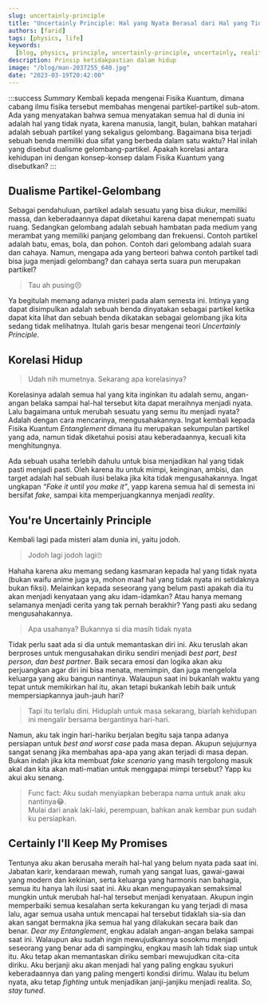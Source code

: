 ```yaml
---
slug: uncertainly-principle
title: "Uncertainly Principle: Hal yang Nyata Berasal dari Hal yang Tidak Nyata"
authors: [farid]
tags: [physics, life]
keywords:
  [blog, physics, principle, uncertainly-principle, uncertainly, reality, love]
description: Prinsip ketidakpastian dalam hidup
image: "/blog/man-2037255_640.jpg"
date: "2023-03-19T20:42:00"
---
```


:::success _Summary_
Kembali kepada mengenai Fisika Kuantum, dimana cabang ilmu fisika tersebut membahas mengenai partikel-partikel sub-atom. Ada yang
menyatakan bahwa semua menyatakan semua hal di dunia ini adalah hal yang tidak nyata, karena manusia, langit, bulan, bahkan matahari adalah
sebuah partikel yang sekaligus gelombang. Bagaimana bisa terjadi sebuah benda memiliki dua sifat yang berbeda dalam satu waktu? Hal inilah
yang disebut dualisme gelombang-partikel. Apakah korelasi antara kehidupan ini dengan konsep-konsep dalam Fisika Kuantum yang disebutkan?
:::

<!--truncate-->

## Dualisme Partikel-Gelombang

Sebagai pendahuluan, partikel adalah sesuatu yang bisa diukur, memiliki massa, dan keberadaannya dapat diketahui karena dapat menempati
suatu ruang. Sedangkan gelombang adalah sebuah hambatan pada medium yang merambat yang memiliki panjang gelombang dan frekuensi. Contoh
partikel adalah batu, emas, bola, dan pohon. Contoh dari gelombang adalah suara dan cahaya. Namun, mengapa ada yang berteori bahwa contoh
partikel tadi bisa juga menjadi gelombang? dan cahaya serta suara pun merupakan partikel?

> Tau ah pusing😣

Ya begitulah memang adanya misteri pada alam semesta ini. Intinya yang dapat disimpulkan adalah sebuah benda dinyatakan sebagai partikel
ketika dapat kita lihat dan sebuah benda dikatakan sebagai gelombang jika kita sedang tidak melihatnya. Itulah garis besar mengenai teori
_Uncertainly Principle_.

## Korelasi Hidup

> Udah nih mumetnya. Sekarang apa korelasinya?

Korelasinya adalah semua hal yang kita inginkan itu adalah semu, angan-angan belaka sampai hal-hal tersebut kita dapat meraihnya menjadi
nyata. Lalu bagaimana untuk merubah sesuatu yang semu itu menjadi nyata? Adalah dengan cara mencarinya, mengusahakannya.
Ingat kembali kepada Fisika Kuantum _Entanglement_ dimana itu merupakan sekumpulan partikel yang ada, namun tidak diketahui posisi atau
keberadaannya, kecuali kita menghitungnya.

Ada sebuah usaha terlebih dahulu untuk bisa menjadikan hal yang tidak pasti menjadi pasti. Oleh karena itu untuk mimpi, keinginan, ambisi,
dan target adalah hal sebuah ilusi belaka jika kita tidak mengusahakannya. Ingat ungkapan _“Fake it until you make it”_, yapp karena semua
hal di semesta ini bersifat _fake_, sampai kita memperjuangkannya menjadi _reality_.

## You're Uncertainly Principle

Kembali lagi pada misteri alam dunia ini, yaitu jodoh.

> Jodoh lagi jodoh lagi🙄

Hahaha karena aku memang sedang kasmaran kepada hal yang tidak nyata (bukan waifu anime juga ya, mohon maaf hal yang tidak nyata ini
setidaknya bukan fiksi). Melainkan kepada seseorang yang belum pasti apakah dia itu akan menjadi kenyataan yang aku idam-idamkan?
Atau hanya memang selamanya menjadi cerita yang tak pernah berakhir? Yang pasti aku sedang mengusahakannya.

> Apa usahanya? Bukannya si dia masih tidak nyata

Tidak perlu saat ada si dia untuk memantaskan diri ini. Aku teruslah akan berproses untuk mengusahakan diriku sendiri menjadi _best part_,
_best person, dan best partner_. Baik secara emosi dan logika akan aku perjuangkan agar diri ini bisa menata, memimpin, dan juga
mengelola keluarga yang aku bangun nantinya. Walaupun saat ini bukanlah waktu yang tepat untuk memikirkan hal itu, akan tetapi bukankah
lebih baik untuk mempersiapkannya jauh-jauh hari?

> Tapi itu terlalu dini. Hiduplah untuk masa sekarang, biarlah kehidupan ini mengalir bersama bergantinya hari-hari.

Namun, aku tak ingin hari-hariku berjalan begitu saja tanpa adanya persiapan untuk _best and worst case_ pada masa depan. Akupun
sejujurnya sangat senang jika membahas apa-apa yang akan terjadi di masa depan. Bukan indah jika kita membuat _fake scenario_ yang
masih tergolong masuk akal dan kita akan mati-matian untuk menggapai mimpi tersebut? Yapp ku akui aku senang.

> Func fact: Aku sudah menyiapkan beberapa nama untuk anak aku nantinya😂. <br />
> Mulai dari anak laki-laki, perempuan, bahkan anak kembar pun sudah ku persiapkan.

## Certainly I'll Keep My Promises

Tentunya aku akan berusaha meraih hal-hal yang belum nyata pada saat ini. Jabatan karir, kendaraan mewah, rumah yang sangat luas,
gawai-gawai yang modern dan kekinian, serta keluarga yang harmonis nan bahagia, semua itu hanya lah ilusi saat ini. Aku akan mengupayakan
semaksimal mungkin untuk merubah hal-hal tersebut menjadi kenyataan. Akupun ingin memperbaiki semua kesalahan serta kekurangan ku yang
terjadi di masa lalu, agar semua usaha untuk mencapai hal tersebut tidaklah sia-sia dan akan sangat bermakna jika semua hal yang dilakukan
secara baik dan benar. _Dear my Entanglement_, engkau adalah angan-angan belaka sampai saat ini. Walaupun aku sudah ingin mewujudkannya
sosokmu menjadi seseorang yang benar ada di sampingku, engkau masih lah tidak siap untuk itu. Aku tetap akan memantaskan diriku sembari
mewujudkan cita-cita diriku. Aku berjanji aku akan menjadi hal yang paling engkau syukuri keberadaannya dan yang paling mengerti kondisi
dirimu. Walau itu belum nyata, aku tetap _fighting_ untuk menjadikan janji-janjiku menjadi realita. _So, stay tuned_.
